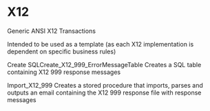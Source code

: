 X12
===

Generic ANSI X12 Transactions

Intended to be used as a template (as each X12 implementation is dependent on specific business rules)



Create SQLCreate_X12_999_ErrorMessageTable
Creates a SQL table containing X12 999 response messages

Import_X12_999
Creates a stored procedure that imports, parses and outputs an email containing the X12 999 response file with response messages


